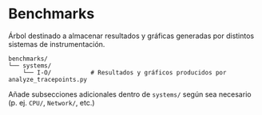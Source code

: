 # Benchmarks

Árbol destinado a almacenar resultados y gráficas generadas por distintos sistemas de instrumentación.

```
benchmarks/
└── systems/
    └── I-O/           # Resultados y gráficos producidos por analyze_tracepoints.py
```

Añade subsecciones adicionales dentro de `systems/` según sea necesario (p. ej. `CPU/`, `Network/`, etc.)
